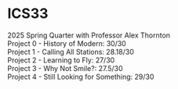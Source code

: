 # ICS33
2025 Spring Quarter with Professor Alex Thornton  
Project 0 - History of Modern: 30/30  
Project 1 - Calling All Stations: 28.18/30  
Project 2 - Learning to Fly: 27/30  
Project 3 - Why Not Smile?: 27.5/30  
Project 4 - Still Looking for Something: 29/30  
